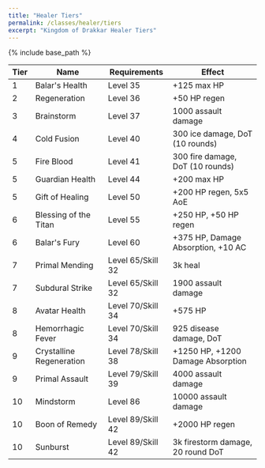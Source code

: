 ```yaml
---
title: "Healer Tiers"
permalink: /classes/healer/tiers
excerpt: "Kingdom of Drakkar Healer Tiers"
---
```


{% include base_path %}

Tier | Name | Requirements | Effect
---- | ---- | ------------ | ------
1    | Balar's Health         | Level 35 | +125 max HP
2    | Regeneration           | Level 36 | +50 HP regen
3    | Brainstorm             | Level 37 | 1000 assault damage
4    | Cold Fusion            | Level 40 | 300 ice damage, DoT (10 rounds)
5    | Fire Blood             | Level 41 | 300 fire damage, DoT (10 rounds)
5    | Guardian Health        | Level 44 | +200 max HP
5    | Gift of Healing        | Level 50 | +200 HP regen, 5x5 AoE
6    | Blessing of the Titan  | Level 55 | +250 HP, +50 HP regen
6    | Balar's Fury           | Level 60 | +375 HP, Damage Absorption, +10 AC
7    | Primal Mending         | Level 65/Skill 32 | 3k heal
7    | Subdural Strike        | Level 65/Skill 32 | 1900 assault damage
8    | Avatar Health          | Level 70/Skill 34 | +575 HP
8    | Hemorrhagic Fever      | Level 70/Skill 34 | 925 disease damage, DoT 
9    | Crystalline Regeneration | Level 78/Skill 38 | +1250 HP, +1200 Damage Absorption
9    | Primal Assault         | Level 79/Skill 39 | 4000 assault damage
10   | Mindstorm              | Level 86 | 10000 assault damage
10   | Boon of Remedy         | Level 89/Skill 42 | +2000 HP regen
10   | Sunburst               | Level 89/Skill 42 | 3k firestorm damage, 20 round DoT
